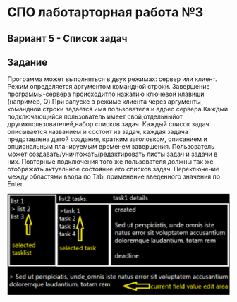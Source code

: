 # СПО лаботарторная работа №3

## Вариант 5 - Список задач

## Задание

Программа может выполняться в двух режимах: сервер или клиент. Режим определяется аргументом командной строки. Завершение программы-сервера происходитпо нажатию ключевой клавиши (например, Q).При запуске в режиме клиента через аргументы командной строки задаётся имя пользователя и адрес сервера.Каждый подключающийся пользователь имеет свой,отдельныйот другихпользователей,набор списков задач. Каждый список задач описывается названием и состоит из задач, каждая задача представлена датой создания, кратким заголовком, описанием и опциональным планируемым временем завершения. Пользователь может создавать/уничтожать/редактировать листы задач и задачи в них. Повторные подключения того же пользователя должны так же отображать актуальное состояние его списков задач. Переключение между областями ввода по Tab, применение введенного значения по Enter.

<img src=.\docs\UI_example.png>
